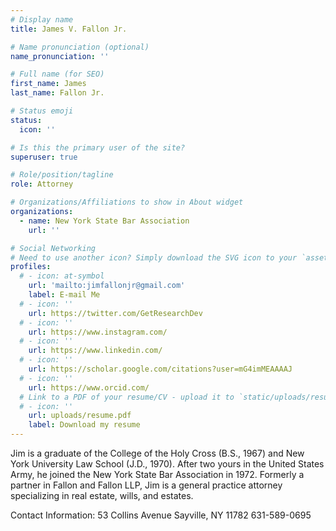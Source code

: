 ```yaml
---
# Display name
title: James V. Fallon Jr.

# Name pronunciation (optional)
name_pronunciation: ''

# Full name (for SEO)
first_name: James
last_name: Fallon Jr.     

# Status emoji
status:
  icon: ''

# Is this the primary user of the site?
superuser: true

# Role/position/tagline
role: Attorney

# Organizations/Affiliations to show in About widget
organizations:
  - name: New York State Bar Association
    url: ''

# Social Networking
# Need to use another icon? Simply download the SVG icon to your `assets/media/icons/` folder.
profiles:
  # - icon: at-symbol
    url: 'mailto:jimfallonjr@gmail.com'
    label: E-mail Me
  # - icon: ''
    url: https://twitter.com/GetResearchDev
  # - icon: ''
    url: https://www.instagram.com/
  # - icon: ''
    url: https://www.linkedin.com/
  # - icon: ''
    url: https://scholar.google.com/citations?user=mG4imMEAAAAJ
  # - icon: ''
    url: https://www.orcid.com/
  # Link to a PDF of your resume/CV - upload it to `static/uploads/resume.pdf`
  # - icon: ''
    url: uploads/resume.pdf
    label: Download my resume
---
```


Jim is a graduate of the College of the Holy Cross (B.S., 1967) and New York University Law School (J.D., 1970). After two yours in the United States Army, he joined the New York State Bar Association in 1972. Formerly a partner in Fallon and Fallon LLP, Jim is a general practice attorney specializing in real estate, wills, and estates. 

Contact Information:
53 Collins Avenue
Sayville, NY 11782
631-589-0695

